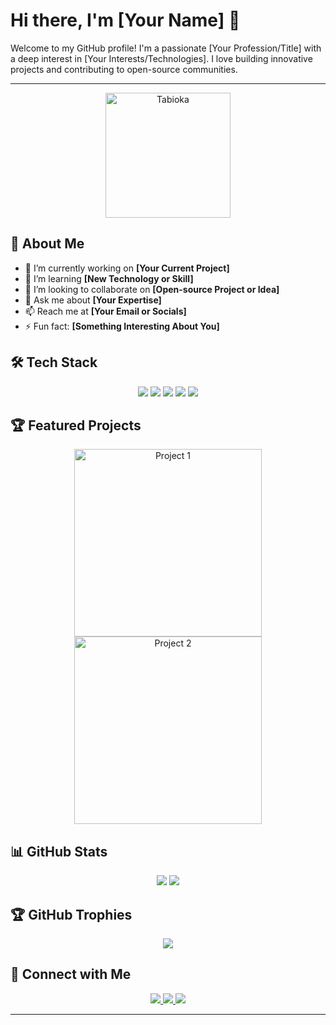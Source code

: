 # Hi there, I'm [Your Name] 👋

Welcome to my GitHub profile! I'm a passionate [Your Profession/Title] with a deep interest in [Your Interests/Technologies]. I love building innovative projects and contributing to open-source communities.

---

<p align="center">
  <img src="https://your-image-url.com/profile-photo.jpg" alt="Tabioka" width="200"/>
</p>

## 🚀 About Me
- 🔭 I’m currently working on **[Your Current Project]**
- 🌱 I’m learning **[New Technology or Skill]**
- 👯 I’m looking to collaborate on **[Open-source Project or Idea]**
- 💬 Ask me about **[Your Expertise]**
- 📫 Reach me at **[Your Email or Socials]**
- ⚡ Fun fact: **[Something Interesting About You]**

## 🛠️ Tech Stack
<p align="center">
  <img src="https://img.shields.io/badge/Python-3776AB?style=for-the-badge&logo=python&logoColor=white"/>
  <img src="https://img.shields.io/badge/JavaScript-F7DF1E?style=for-the-badge&logo=javascript&logoColor=black"/>
  <img src="https://img.shields.io/badge/React-61DAFB?style=for-the-badge&logo=react&logoColor=black"/>
  <img src="https://img.shields.io/badge/Node.js-339933?style=for-the-badge&logo=nodedotjs&logoColor=white"/>
  <img src="https://img.shields.io/badge/Docker-2496ED?style=for-the-badge&logo=docker&logoColor=white"/>
</p>

## 🏆 Featured Projects
<p align="center">
  <a href="https://github.com/Tabioka/project1" target="_blank">
    <img src="https://your-image-url.com/project1.jpg" alt="Project 1" width="300"/>
  </a>
  <a href="https://github.com/Tabioka/project2" target="_blank">
    <img src="https://your-image-url.com/project2.jpg" alt="Project 2" width="300"/>
  </a>
</p>

## 📊 GitHub Stats
<p align="center">
  <img src="https://github-readme-stats.vercel.app/api?username=Tabioka&show_icons=true&theme=radical"/>
  <img src="https://github-readme-stats.vercel.app/api/top-langs/?username=Tabioka&layout=compact&theme=radical"/>
</p>

## 🏆 GitHub Trophies
<p align="center">
  <img src="https://github-profile-trophy.vercel.app/?username=Tabioka&theme=radical"/>
</p>

## 🔗 Connect with Me
<p align="center">
  <a href="https://www.linkedin.com/in/your-profile" target="_blank">
    <img src="https://img.shields.io/badge/LinkedIn-0077B5?style=for-the-badge&logo=linkedin&logoColor=white"/>
  </a>
  <a href="https://twitter.com/your-profile" target="_blank">
    <img src="https://img.shields.io/badge/Twitter-1DA1F2?style=for-the-badge&logo=twitter&logoColor=white"/>
  </a>
  <a href="https://your-portfolio-url.com" target="_blank">
    <img src="https://img.shields.io/badge/Portfolio-FF5722?style=for-the-badge&logo=google-chrome&logoColor=white"/>
  </a>
</p>

---

